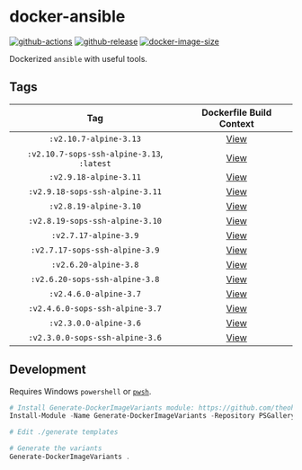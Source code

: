 # docker-ansible

[![github-actions](https://github.com/theohbrothers/docker-ansible/workflows/ci-master-pr/badge.svg)](https://github.com/theohbrothers/docker-ansible/actions)
[![github-release](https://img.shields.io/github/v/release/theohbrothers/docker-ansible?style=flat-square)](https://github.com/theohbrothers/docker-ansible/releases/)
[![docker-image-size](https://img.shields.io/docker/image-size/theohbrothers/docker-ansible/latest)](https://hub.docker.com/r/theohbrothers/docker-ansible)

Dockerized `ansible` with useful tools.

## Tags

| Tag | Dockerfile Build Context |
|:-------:|:---------:|
| `:v2.10.7-alpine-3.13` | [View](variants/v2.10.7-alpine-3.13 ) |
| `:v2.10.7-sops-ssh-alpine-3.13`, `:latest` | [View](variants/v2.10.7-sops-ssh-alpine-3.13 ) |
| `:v2.9.18-alpine-3.11` | [View](variants/v2.9.18-alpine-3.11 ) |
| `:v2.9.18-sops-ssh-alpine-3.11` | [View](variants/v2.9.18-sops-ssh-alpine-3.11 ) |
| `:v2.8.19-alpine-3.10` | [View](variants/v2.8.19-alpine-3.10 ) |
| `:v2.8.19-sops-ssh-alpine-3.10` | [View](variants/v2.8.19-sops-ssh-alpine-3.10 ) |
| `:v2.7.17-alpine-3.9` | [View](variants/v2.7.17-alpine-3.9 ) |
| `:v2.7.17-sops-ssh-alpine-3.9` | [View](variants/v2.7.17-sops-ssh-alpine-3.9 ) |
| `:v2.6.20-alpine-3.8` | [View](variants/v2.6.20-alpine-3.8 ) |
| `:v2.6.20-sops-ssh-alpine-3.8` | [View](variants/v2.6.20-sops-ssh-alpine-3.8 ) |
| `:v2.4.6.0-alpine-3.7` | [View](variants/v2.4.6.0-alpine-3.7 ) |
| `:v2.4.6.0-sops-ssh-alpine-3.7` | [View](variants/v2.4.6.0-sops-ssh-alpine-3.7 ) |
| `:v2.3.0.0-alpine-3.6` | [View](variants/v2.3.0.0-alpine-3.6 ) |
| `:v2.3.0.0-sops-ssh-alpine-3.6` | [View](variants/v2.3.0.0-sops-ssh-alpine-3.6 ) |

## Development

Requires Windows `powershell` or [`pwsh`](https://github.com/PowerShell/PowerShell).

```powershell
# Install Generate-DockerImageVariants module: https://github.com/theohbrothers/Generate-DockerImageVariants
Install-Module -Name Generate-DockerImageVariants -Repository PSGallery -Scope CurrentUser -Force -Verbose

# Edit ./generate templates

# Generate the variants
Generate-DockerImageVariants .
```
